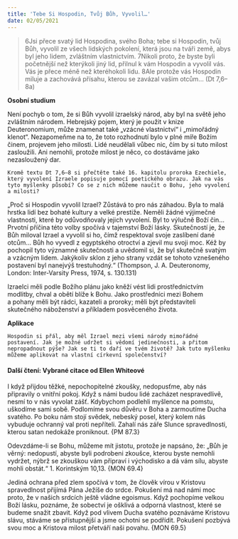 ```yaml
---
title: 'Tebe Si Hospodin, Tvůj Bůh, Vyvolil…'
date: 02/05/2021
---
```


> <p></p>
> 6Jsi přece svatý lid Hospodina, svého Boha; tebe si Hospodin, tvůj Bůh, vyvolil ze všech lidských pokolení, která jsou na tváři země, abys byl jeho lidem, zvláštním vlastnictvím. 7Nikoli proto, že byste byli početnější než kterýkoli jiný lid, přilnul k vám Hospodin a vyvolil vás. Vás je přece méně než kteréhokoli lidu. 8Ale protože vás Hospodin miluje a zachovává přísahu, kterou se zavázal vašim otcům… (Dt 7,6–8a)

**Osobní studium**

Není pochyb o tom, že si Bůh vyvolil izraelský národ, aby byl na světě jeho zvláštním národem. Hebrejský pojem, který je použit v knize Deuteronomium, může znamenat také „vzácné vlastnictví“ i „mimořádný klenot“. Nezapomeňme na to, že toto rozhodnutí bylo v plné míře Božím činem, projevem jeho milosti. Lidé neudělali vůbec nic, čím by si tuto milost zasloužili. Ani nemohli, protože milost je něco, co dostáváme jako nezasloužený dar.

`Kromě textu Dt 7,6–8 si přečtěte také 16. ka­pitolu proroka Ezechiele, který vyvolení Izraele popisuje pomocí poetického obrazu. Jak na vás tyto myšlenky působí? Co se z nich můžeme naučit o Bohu, jeho vyvolení a milosti?`

„Proč si Hospodin vyvolil Izrael? Zůstává to pro nás záhadou. Byla to malá hrstka lidí bez bohaté kultury a velké prestiže. Neměli žádné výjimečné vlastnosti, které by odůvodňovaly jejich vyvolení. Byl to výlučně Boží čin… Prvotní příčina této volby spočívá v tajemství Boží lásky. Skutečností je, že Bůh miloval Izrael a vyvolil si ho, čímž respektoval svoje zaslíbení dané otcům… Bůh ho vyvedl z egyptského otroctví a zjevil mu svoji moc. Kéž by pochopil tyto významné skutečnosti a uvědomil si, že byl skutečně svatým a vzácným lidem. Jakýkoliv sklon z jeho strany vzdát se tohoto vznešeného postavení byl nanejvýš trestuhodný.“ (Thompson, J. A. Deuteronomy, London: Inter-Varsity ­Press, 1974, s. 130.131)

Izraelci měli podle Božího plánu jako kněží vést lidi prostřednictvím modlitby, chval a obětí blíže k Bohu. Jako prostředníci mezi Bohem a pohany měli být rádci, kazateli a proroky; měli být představiteli skutečného náboženství a příkladem posvěceného života.

**Aplikace**

`Hospodin si přál, aby měl Izrael mezi všemi národy mimořádné postavení. Jak je možné udržet si vědomí jedinečnosti, a přitom nepropadnout pýše? Jak se ti to daří ve tvém životě? Jak tuto myšlenku můžeme aplikovat na vlastní církevní společenství?`

#### Další čtení: Vybrané citace od Ellen Whiteové

I když přijdou těžké, nepochopitelné zkoušky, nedopusťme, aby nás připravily o vnitřní pokoj. Když s námi budou lidé zacházet nespravedlivě, nesmí to v nás vyvolat zášť. Kdybychom podlehli myšlence na pomstu, uškodíme sami sobě. Podlomíme svou důvěru v Boha a zarmoutíme Ducha svatého. Po boku nám stojí svědek, nebeský posel, který kolem nás vybuduje ochranný val proti nepříteli. Zahalí nás záře Slunce spravedlnosti, kterou satan nedokáže proniknout. {PM 87.3}

Odevzdáme-li se Bohu, můžeme mít jistotu, protože je napsáno, že: „Bůh je věrný: nedopustí, abyste byli podrobeni zkoušce, kterou byste nemohli vydržet, nýbrž se zkouškou vám připraví i východisko a dá vám sílu, abyste mohli obstát.“ 1. Korintským 10,13. {MON 69.4}

Jediná ochrana před zlem spočívá v tom, že člověk vírou v Kristovu spravedlnost přijímá Pána Ježíše do srdce. Pokušení má nad námi moc proto, že v našich srdcích ještě vládne egoismus. Když pochopíme velkou Boží lásku, poznáme, že sobectví je ošklivá a odporná vlastnost, které se budeme snažit zbavit. Když pod vlivem Ducha svatého poznáváme Kristovu slávu, stáváme se přístupnější a jsme ochotni se podřídit. Pokušení pozbývá svou moc a Kristova milost přetváří naši povahu. {MON 69.5}
